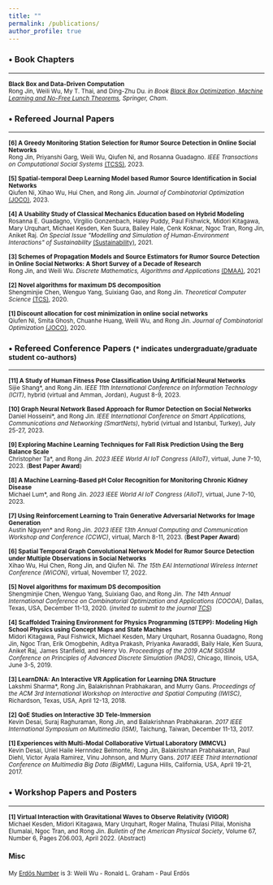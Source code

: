 ```yaml
---
title: ""
permalink: /publications/
author_profile: true
---
```


### <span>&#8226;</span> Book Chapters
------
<small><b>Black Box and Data-Driven Computation</b><br> 
Rong Jin, Weili Wu, My T. Thai, and Ding-Zhu Du.
<i>in Book [Black Box Optimization, Machine Learning and No-Free Lunch Theorems](https://www.springer.com/gp/book/9783030665142#aboutBook), Springer, Cham</i>.</small>

### <span>&#8226;</span> Refereed Journal Papers
------
<small><b>[6] A Greedy Monitoring Station Selection for Rumor Source Detection in Online Social Networks</b><br>
Rong Jin, Priyanshi Garg, Weili Wu, Qiufen Ni, and Rosanna Guadagno.
<i>IEEE Transactions on Computational Social Systems</i> [(TCSS)](https://ieeexplore.ieee.org/xpl/RecentIssue.jsp?punumber=6570650), 2023.</small>

<small><b>[5] Spatial-temporal Deep Learning Model based Rumor Source Identification in Social Networks</b><br>
Qiufen Ni, Xihao Wu, Hui Chen, and Rong Jin.
<i>Journal of Combinatorial Optimization</i> [(JOCO)](https://www.springer.com/journal/10878#:~:text=The%20Journal%20of%20Combinatorial%20Optimization,and%20special%20issues%20of%20journals), 2023.</small>

<small><b>[4] A Usability Study of Classical Mechanics Education based on Hybrid Modeling</b><br>
Rosanna E. Guadagno, Virgilio Gonzenbach, Haley Puddy, Paul Fishwick, Midori Kitagawa, Mary Urquhart, Michael Kesden, Ken Suura, Bailey Hale, Cenk Koknar, Ngoc Tran, Rong Jin, Aniket Raj.
<i>On Special Issue "Modelling and Simulation of Human-Environment Interactions" of Sustainability</i> [(Sustainability)](https://www.mdpi.com/journal/sustainability/special_issues/Human_Environment_Interactions), 2021. </small>

<small><b>[3] Schemes of Propagation Models and Source Estimators for Rumor Source Detection in Online Social Networks: A Short Survey of a Decade of Research</b><br> 
Rong Jin, and Weili Wu.
<i>Discrete Mathematics, Algorithms and Applications</i> [(DMAA)](https://www.worldscientific.com/worldscinet/dmaa), 2021</small> 

<small><b>[2] Novel algorithms for maximum DS decomposition</b><br> 
Shengminjie Chen, Wenguo Yang, Suixiang Gao, and Rong Jin.
<i>Theoretical Computer Science</i> [(TCS)](https://www.journals.elsevier.com/theoretical-computer-science), 2020.</small>

<small><b>[1] Discount allocation for cost minimization in online social networks</b><br> 
Qiufen Ni, Smita Ghosh, Chuanhe Huang, Weili Wu, and Rong Jin.
<i>Journal of Combinatorial Optimization</i> [(JOCO)](https://www.springer.com/journal/10878#:~:text=The%20Journal%20of%20Combinatorial%20Optimization,and%20special%20issues%20of%20journals), 2020.</small>

### <span>&#8226;</span> Refereed Conference Papers <small>(* indicates undergraduate/graduate student co-authors)</small>
------
<small><b>[11] A Study of Human Fitness Pose Classification Using Artificial Neural Networks</b><br> 
Sijie Shang*, and Rong Jin.
<i>IEEE 11th International Conference on Information Technology (ICIT)</i>, hybrid (virtual and Amman, Jordan), August 8-9, 2023.</small> 

<small><b>[10] Graph Neural Network Based Approach for Rumor Detection on Social Networks</b><br> 
Daniel Hosseini*, and Rong Jin.
<i>IEEE International Conference on Smart Applications, Communications and Networking (SmartNets)</i>, hybrid (virtual and Istanbul, Turkey), July 25-27, 2023.</small> 

<small><b>[9] Exploring Machine Learning Techniques for Fall Risk Prediction Using the Berg Balance Scale</b><br> 
Christopher Ta*, and Rong Jin.
<i>2023 IEEE World AI IoT Congress (AIIoT)</i>, virtual, June 7-10, 2023. (<b>Best Paper Award</b>)</small> 

<small><b>[8] A Machine Learning-Based pH Color Recognition for Monitoring Chronic Kidney Disease</b><br> 
Michael Lum*, and Rong Jin.
<i>2023 IEEE World AI IoT Congress (AIIoT)</i>, virtual, June 7-10, 2023.</small> 

<small><b>[7] Using Reinforcement Learning to Train Generative Adversarial Networks for Image Generation</b><br> 
Austin Nguyen* and Rong Jin.
<i>2023 IEEE 13th Annual Computing and Communication Workshop and Conference (CCWC)</i>, virtual, March 8-11, 2023. (<b>Best Paper Award</b>)</small> 

<small><b>[6] Spatial Temporal Graph Convolutional Network Model for Rumor Source Detection under Multiple Observations in Social Networks</b><br> 
Xihao Wu, Hui Chen, Rong Jin, and Qiufen Ni.
<i>The 15th EAI International Wireless Internet Conference (WiCON)</i>, virtual, November 17, 2022.</small>

<small><b>[5] Novel algorithms for maximum DS decomposition</b><br> 
Shengminjie Chen, Wenguo Yang, Suixiang Gao, and Rong Jin.
<i>The 14th Annual International Conference on Combinatorial Optimization and Applications (COCOA)</i>, Dallas, Texas, USA, December 11-13, 2020. (<i>invited to submit to the journal [TCS](https://www.journals.elsevier.com/theoretical-computer-science)</i>)</small>

<small><b>[4] Scaffolded Training Environment for Physics Programming (STEPP): Modeling High School Physics using Concept Maps and State Machines</b><br>
Midori Kitagawa, Paul Fishwick, Michael Kesden, Mary Urquhart, Rosanna Guadagno, Rong Jin, Ngoc Tran, Erik Omogbehin, Aditya Prakash, Priyanka Awaraddi, Baily Hale, Ken Suura, Aniket Raj, James Stanfield, and Henry Vo.
<i>Proceedings of the 2019 ACM SIGSIM Conference on Principles of Advanced Discrete Simulation (PADS)</i>, Chicago, Illinois, USA, June 3-5, 2019.</small>

<small><b>[3] LearnDNA: An Interactive VR Application for Learning DNA Structure</b><br>
Lakshmi Sharma*, Rong Jin, Balakrishnan Prabhakaran, and Murry Gans.
<i>Proceedings of the ACM 3rd International Workshop on Interactive and Spatial Computing (IWISC)</i>, Richardson, Texas, USA, April 12-13, 2018.</small>

<small><b>[2] QoE Studies on Interactive 3D Tele-Immersion</b><br>
Kevin Desai, Suraj Raghuraman, Rong Jin, and Balakrishnan Prabhakaran.
<i>2017 IEEE International Symposium on Multimedia (ISM)</i>, Taichung, Taiwan, December 11-13, 2017.</small>

<small><b>[1] Experiences with Multi-Modal Collaborative Virtual Laboratory (MMCVL)</b><br>
Kevin Desai, Uriel Haile Hernndez Belmonte, Rong Jin, Balakrishnan Prabhakaran, Paul Diehl, Victor Ayala Ramirez, Vinu Johnson, and Murry Gans.
<i>2017 IEEE Third International Conference on Multimedia Big Data (BigMM)</i>, Laguna Hills, California, USA, April 19-21, 2017.</small>

### <span>&#8226;</span> Workshop Papers and Posters
------
<small><b>[1] Virtual Interaction with Gravitational Waves to Observe Relativity (VIGOR)</b><br>
Michael Kesden, Midori Kitagawa, Mary Urquhart, Roger Malina, Thulasi Pillai, Monisha Elumalai, Ngoc Tran, and Rong Jin.
<i>Bulletin of the American Physical Society</i>, Volume 67, Number 6, Pages Z06.003, April 2022. (Abstract)</small>

#### Misc
<small> My [Erdös Number](https://www.oakland.edu/enp/) is 3: Weili Wu - Ronald L. Graham - Paul Erdös </small>
